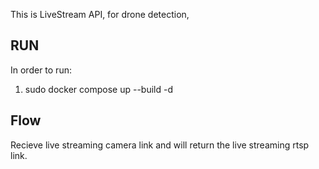 This is LiveStream API, for drone detection,

## RUN
In order to run:

1. sudo docker compose up --build -d 

## Flow

Recieve live streaming camera link and will return the live streaming rtsp link. 
